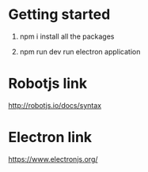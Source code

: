 # Getting started

1. npm i 
install all the packages

2. npm run dev 
run electron application

# Robotjs link
http://robotjs.io/docs/syntax

# Electron link
https://www.electronjs.org/
